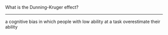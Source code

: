 What is the Dunning-Kruger effect?

---

a cognitive bias in which people with low ability at a task overestimate their ability
